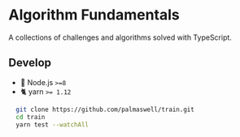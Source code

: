 # Algorithm Fundamentals

A collections of challenges and algorithms solved with TypeScript.

## Develop

* :rocket: Node.js `>=8`
* :cat2: yarn `>= 1.12`

```sh
  git clone https://github.com/palmaswell/train.git
  cd train
  yarn test --watchAll
```
